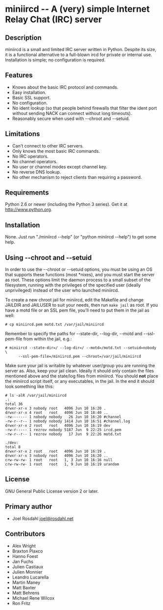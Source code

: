 miniircd -- A (very) simple Internet Relay Chat (IRC) server
============================================================

Description
-----------

miniircd is a small and limited IRC server written in Python. Despite its size,
it is a functional alternative to a full-blown ircd for private or internal
use. Installation is simple; no configuration is required.

Features
--------

* Knows about the basic IRC protocol and commands.
* Easy installation.
* Basic SSL support.
* No configuration.
* No ident lookup (so that people behind firewalls that filter the ident port
  without sending NACK can connect without long timeouts).
* Reasonably secure when used with --chroot and --setuid.

Limitations
-----------

* Can't connect to other IRC servers.
* Only knows the most basic IRC commands.
* No IRC operators.
* No channel operators.
* No user or channel modes except channel key.
* No reverse DNS lookup.
* No other mechanism to reject clients than requiring a password.

Requirements
------------

Python 2.6 or newer (including the Python 3 series). Get it at
http://www.python.org.


Installation
------------

None. Just run "./miniircd --help" (or "python miniircd --help") to get some
help.

Using --chroot and --setuid
---------------------------

In order to use the --chroot or --setuid options, you must be using an OS that
supports these functions (most \*nixes), and you must start the server as root.
These options limit the daemon process to a small subset of the filesystem,
running with the privileges of the specified user (ideally unprivileged)
instead of the user who launched miniircd.

To create a new chroot jail for miniircd, edit the Makefile and change JAILDIR
and JAILUSER to suit your needs, then run ``make jail`` as root. If you have a
motd file or an SSL pem file, you'll need to put them in the jail as well:

    # cp miniircd.pem motd.txt /var/jail/miniircd

Remember to specify the paths for --state-dir, --log-dir, --motd and
--ssl-pem-file from within the jail, e.g.:

    # miniircd --state-dir=/ --log-dir=/ --motd=/motd.txt --setuid=nobody \
          --ssl-pem-file=/miniircd.pem --chroot=/var/jail/miniircd

Make sure your jail is writable by whatever user/group you are running the
server as. Also, keep your jail clean. Ideally it should only contain the files
mentioned above and the state/log files from miniircd. You should **not** place
the miniircd script itself, or any executables, in the jail. In the end it
should look something like this:

    # ls -alR /var/jail/miniircd
    .:
    total 36
    drwxr-xr-x 3 nobody root   4096 Jun 10 16:20 .
    drwxr-xr-x 4 root   root   4096 Jun 10 18:40 ..
    -rw------- 1 nobody nobody   26 Jun 10 16:20 #channel
    -rw-r--r-- 1 nobody nobody 1414 Jun 10 16:51 #channel.log
    drwxr-xr-x 2 root   root   4096 Jun 10 16:19 dev
    -rw-r----- 1 rezrov nobody 5187 Jun  9 22:25 ircd.pem
    -rw-r--r-- 1 rezrov nobody   17 Jun  9 22:26 motd.txt

    ./dev:
    total 8
    drwxr-xr-x 2 root   root   4096 Jun 10 16:19 .
    drwxr-xr-x 3 nobody root   4096 Jun 10 16:20 ..
    crw-rw-rw- 1 root   root   1, 3 Jun 10 16:16 null
    crw-rw-rw- 1 root   root   1, 9 Jun 10 16:19 urandom

License
-------

GNU General Public License version 2 or later.

Primary author
--------------

- Joel Rosdahl <joel@rosdahl.net>

Contributors
------------

- Alex Wright
- Braxton Plaxco
- Hanno Foest
- Jan Fuchs
- Julien Castiaux
- Julien Monnier
- Leandro Lucarella
- Martin Maney
- Matt Baxter
- Matt Behrens
- Michael Rene Wilcox
- Ron Fritz
